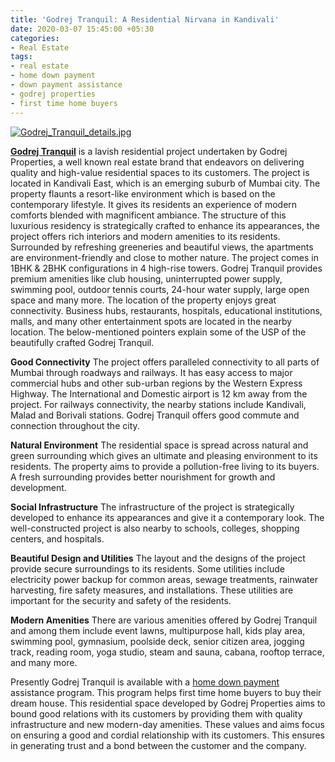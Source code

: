 ```yaml
---
title: 'Godrej Tranquil: A Residential Nirvana in Kandivali'
date: 2020-03-07 15:45:00 +05:30
categories:
- Real Estate
tags:
- real estate
- home down payment
- down payment assistance
- godrej properties
- first time home buyers
---
```


[![Godrej_Tranquil_details.jpg](/uploads/Godrej_Tranquil_details.jpg)](https://homecapital.in/project/18/godrej-tranquil)

**[Godrej Tranquil](https://homecapital.in/project/18/godrej-tranquil)** is a lavish residential project undertaken by Godrej Properties, a well known real estate brand that endeavors on delivering quality and high-value residential spaces to its customers. The project is located in Kandivali East, which is an emerging suburb of Mumbai city. The property flaunts a resort-like environment which is based on the contemporary lifestyle. It gives its residents an experience of modern comforts blended with magnificent ambiance. The structure of this luxurious residency is strategically crafted to enhance its appearances, the project offers rich interiors and modern amenities to its residents. Surrounded by refreshing greeneries and beautiful views, the apartments are environment-friendly and close to mother nature. The project comes in 1BHK & 2BHK configurations in 4 high-rise towers. Godrej Tranquil provides premium amenities like club housing, uninterrupted power supply, swimming pool, outdoor tennis courts, 24-hour water supply, large open space and many more. The location of the property enjoys great connectivity. Business hubs, restaurants, hospitals, educational institutions, malls, and many other entertainment spots are located in the nearby location. The below-mentioned pointers explain some of the USP of the beautifully crafted Godrej Tranquil.

**Good Connectivity**
The project offers paralleled connectivity to all parts of Mumbai through roadways and railways. It has easy access to major commercial hubs and other sub-urban regions by the Western Express Highway. The International and Domestic airport is 12 km away from the project. For railways connectivity, the nearby stations include Kandivali, Malad and Borivali stations. Godrej Tranquil offers good commute and connection throughout the city.

**Natural Environment**
The residential space is spread across natural and green surrounding which gives an ultimate and pleasing environment to its residents. The property aims to provide a pollution-free living to its buyers. A fresh surrounding provides better nourishment for growth and development.

**Social Infrastructure**
The infrastructure of the project is strategically developed to enhance its appearances and give it a contemporary look. The well-constructed project is also nearby to schools, colleges, shopping centers, and hospitals.

**Beautiful Design and Utilities**
The layout and the designs of the project provide secure surroundings to its residents. Some utilities include electricity power backup for common areas, sewage treatments, rainwater harvesting, fire safety measures, and installations. These utilities are important for the security and safety of the residents.

**Modern Amenities**
There are various amenities offered by Godrej Tranquil and among them include event lawns, multipurpose hall, kids play area, swimming pool, gymnasium, poolside deck, senior citizen area, jogging track, reading room, yoga studio, steam and sauna, cabana, rooftop terrace, and many more.

Presently Godrej Tranquil is available with a [home down payment](https://blog.HomeCapital.in/6-tips-to-manage-home-down-payment-in-india/) assistance program. This program helps first time home buyers to buy their dream house. This residential space developed by Godrej Properties aims to bound good relations with its customers by providing them with quality infrastructure and new modern-day amenities. These values and aims focus on ensuring a good and cordial relationship with its customers. This ensures in generating trust and a bond between the customer and the company.